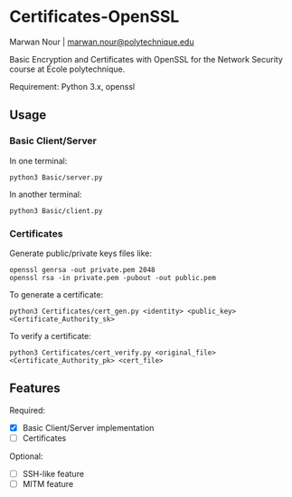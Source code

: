 # Certificates-OpenSSL
Marwan Nour |  marwan.nour@polytechnique.edu

Basic Encryption and Certificates with OpenSSL for the Network Security course at École polytechnique.

Requirement: Python 3.x, openssl

## Usage
### Basic Client/Server
In one terminal:
```
python3 Basic/server.py
```
In another terminal: 
```
python3 Basic/client.py
```
### Certificates
Generate public/private keys files like:
```
openssl genrsa -out private.pem 2048
openssl rsa -in private.pem -pubout -out public.pem
```
To generate a certificate:
```
python3 Certificates/cert_gen.py <identity> <public_key> <Certificate_Authority_sk>
```
To verify a certificate:
```
python3 Certificates/cert_verify.py <original_file> <Certificate_Authority_pk> <cert_file>
```

## Features
Required:
- [x] Basic Client/Server implementation
- [ ] Certificates

Optional:
- [ ] SSH-like feature
- [ ] MITM feature
